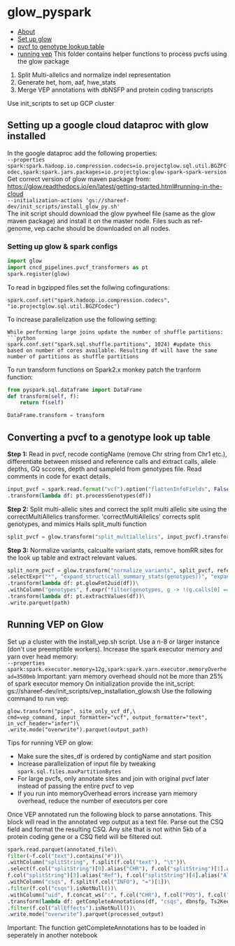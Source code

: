 # glow_pyspark
* [About](#about)
* [ Set up glow ](#setup)
* [pvcf to genotype lookup table](#2lookup)
* [running vep](#vep)
<a name="about"></a>
This folder contains helper functions to process pvcfs using the glow package
1. Split Multi-allelics and normalize indel representation
2. Generate het, hom, aaf, hwe_stats
3. Merge VEP annotations with dbNSFP and protein coding transcripts

Use init_scripts to set up GCP cluster

<a name="setup"></a>
## Setting up a google cloud dataproc with glow installed
In the google dataproc add the following properties:<br/>
`--properties spark:spark.hadoop.io.compression.codecs=io.projectglow.sql.util.BGZFCodec,spark:spark.jars.packages=io.projectglow:glow-spark-spark-version` <br/>
Get correct version of glow maven package from: https://glow.readthedocs.io/en/latest/getting-started.html#running-in-the-cloud<br/>
`--initialization-actions 'gs://shareef-dev/init_scripts/install_glow_py.sh'`<br/>
The init script should download the glow pywheel file (same as the glow maven package) and install it on the master node. Files such as ref-genome, vep cache should be downloaded on all nodes.
### Setting up glow & spark configs
```python
import glow
import cncd_pipelines.pvcf_transformers as pt
spark.register(glow)
```
To read in bgzipped files set the follwing cofingurations:
```
spark.conf.set("spark.hadoop.io.compression.codecs", "io.projectglow.sql.util.BGZFCodec")
```
To increase parallelization use the following setting:
```
While performing large joins update the number of shuffle partitions:
```python
spark.conf.set("spark.sql.shuffle.partitions", 1024) #update this based on number of cores available. Resulting df will have the same number of partitions as shuffle partitions
```
To run transform functions on Spark2.x monkey patch the tranform function:
```python
from pyspark.sql.dataframe import DataFrame
def transform(self, f):
    return f(self)

DataFrame.transform = transform
```
<a name="2lookup"></a>
## Converting a pvcf to a genotype look up table
**Step 1:** Read in pvcf, recode contigName (remove Chr string from Chr1 etc.), differentiate between missed and reference calls and extract calls, allele depths, GQ sccores, depth and sampleId from genotypes file. Read comments in code for exact details.

```python
input_pvcf = spark.read.format("vcf").option("flattenInfoFields", False).load(input_pvcfs_folder)\
.transform(lambda df: pt.processGenotypes(df))
```
**Step 2:** Split multi-allelic sites and correct the split multi allelic site using the correctMultiAllelics transformer. 'correctMultiAllelics' corrects split genotypes, and mimics Hails split_multi function
```python
split_pvcf = glow.transform("split_multiallelics", input_pvcf).transform(pt.correctMultiAllelics)
```
**Step 3:** Normalize variants, calcualte variant stats, remove homRR sites for the look up table and extract relevant values.
```python
split_norm_pvcf = glow.transform("normalize_variants", split_pvcf, reference_genome_path="/hg38.nochr.fa")\
.selectExpr("*", "expand_struct(call_summary_stats(genotypes))", "expand_struct(hardy_weinberg(genotypes))")\
.transform(lambda df: pt.glowFmt2uid(df))\
.withColumn("genotypes", f.expr("filter(genotypes, g -> !(g.calls[0] == 0 AND g.calls[1] == 0))"))\
.transform(lambda df: pt.extractValues(df))\
.write.parquet(path)
```
<a name="vep"></a>
## Running VEP on Glow
Set up a cluster with the install_vep.sh script. 
Use a n-8 or larger instance (don't use preemptible workers). Increase the spark executor memory and yarn over head memory: <br>
`--properties spark:spark.executor.memory=12g,spark:spark.yarn.executor.memoryOverhead=3500mb`
Important: yarn memory overhead should not be more than 25% of spark executor memory
On initialization provide the init_script: gs://shareef-dev/init_scripts/vep_installation_glow.sh
Use the following command to run vep:
```
glow.transform("pipe", site_only_vcf_df,\
cmd=vep_command, input_formatter="vcf", output_formatter="text", in_vcf_header="infer")\
.write.mode("overwrite").parquet(output_path)
```
Tips for running VEP on glow:
* Make sure the sites_df is ordered by contigName and start position
* Increase parallelization of input file by tweaking `spark.sql.files.maxPartitionBytes`
* For large pvcfs, only annotate sites and join with original pvcf later instead of passing the entire pvcf to vep
* If you run into memoryOverhead errors increase yarn memory overhead, reduce the number of executors per core

Once VEP annotated run the following block to parse annotations. This block will read in the annotated vep output as a text file. Parse out the CSQ field and format the resulting CSQ. Any site that is not within 5kb of a protein coding gene or a CSQ field will be filtered out.
```python
spark.read.parquet(annotated_file)\
filter(~f.col("text").contains("#"))\
.withColumn("splitString", f.split(f.col("text"), "\t"))\
.select(f.col("splitString")[0].alias("CHR"), f.col("splitString")[1].alias("POS"),\
f.col("splitString")[3].alias("Ref"), f.col("splitString")[4].alias("Alt"), f.col("splitString")[7].alias("INFO"))\
.withColumn("csqs", f.split(f.col("INFO"), "=")[1])\
.filter(f.col("csqs").isNotNull())\
.withColumn("uid", f.concat_ws(":", f.col("CHR"), f.col("POS"), f.col("Ref"), f.col("Alt")))\
.transform(lambda df: getCompleteAnnotations(df, "csqs", dbnsfp, Ts2Keep))\
.filter(f.col("allEffects").isNotNull())\
.write.mode("overwrite").parquet(processed_output)
```
Important: The function getCompleteAnnotations has to be loaded in seperately in another notebook
